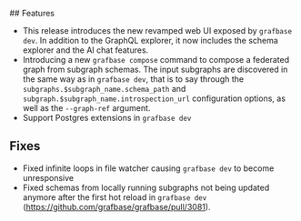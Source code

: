 ## Features

- This release introduces the new revamped web UI exposed by `grafbase dev`. In addition to the GraphQL explorer, it now includes the schema explorer and the AI chat features.
- Introducing a new `grafbase compose` command to compose a federated graph from subgraph schemas. The input subgraphs are discovered in the same way as in `grafbase dev`, that is to say through the `subgraphs.$subgraph_name.schema_path` and `subgraph.$subgraph_name.introspection_url` configuration options, as well as the `--graph-ref` argument.
- Support Postgres extensions in `grafbase dev`

## Fixes

- Fixed infinite loops in file watcher causing `grafbase dev` to become unresponsive
- Fixed schemas from locally running subgraphs not being updated anymore after the first hot reload in `grafbase dev` (https://github.com/grafbase/grafbase/pull/3081).
